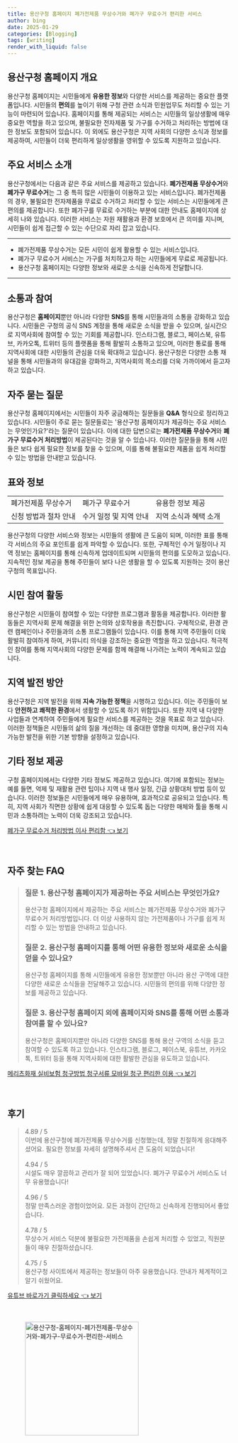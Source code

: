 ```yaml
---
title: 용산구청 홈페이지 폐가전제품 무상수거와 폐가구 무료수거 편리한 서비스
author: bing
date: 2025-01-29
categories: [Blogging]
tags: [writing]
render_with_liquid: false
---
```



<h2 id='용산구청 홈페이지 개요'>용산구청 홈페이지 개요</h2>

<p>용산구청 홈페이지는 시민들에게 <b>유용한 정보</b>와 다양한 서비스를 제공하는 중요한 플랫폼입니다. 시민들의 <b>편의</b>를 높이기 위해 구청 관련 소식과 민원업무도 처리할 수 있는 기능이 마련되어 있습니다. 홈페이지를 통해 제공되는 서비스는 시민들의 일상생활에 매우 중요한 역할을 하고 있으며, 불필요한 전자제품 및 가구를 수거하고 처리하는 방법에 대한 정보도 포함되어 있습니다. 이 외에도 용산구청은 지역 사회의 다양한 소식과 정보를 제공하여, 시민들이 더욱 편리하게 일상생활을 영위할 수 있도록 지원하고 있습니다.</p>

<h2 id='주요 서비스 소개'>주요 서비스 소개</h2>

<p>용산구청에서는 다음과 같은 주요 서비스를 제공하고 있습니다. <b>폐가전제품 무상수거</b>와 <b>폐가구 무료수거</b>는 그 중 특히 많은 시민들이 이용하고 있는 서비스입니다. 폐가전제품의 경우, 불필요한 전자제품을 무료로 수거하고 처리할 수 있는 서비스는 시민들에게 큰 편의를 제공합니다. 또한 폐가구를 무료로 수거하는 부분에 대한 안내도 홈페이지에 상세히 나와 있습니다. 이러한 서비스는 자원 재활용과 환경 보호에서 큰 의미를 지니며, 시민들이 쉽게 접근할 수 있는 수단으로 자리 잡고 있습니다.</p>

<hr />

<ul>
    <li>폐가전제품 무상수거는 모든 시민이 쉽게 활용할 수 있는 서비스입니다.</li>
    <li>폐가구 무료수거 서비스는 가구를 처치하고자 하는 시민들에게 무료로 제공됩니다.</li>
    <li>용산구청 홈페이지는 다양한 정보와 새로운 소식을 신속하게 전달합니다.</li>
</ul>

<hr />

<h2 id='소통과 참여'>소통과 참여</h2>

<p>용산구청은 <b>홈페이지</b>뿐만 아니라 다양한 <b>SNS</b>를 통해 시민들과의 소통을 강화하고 있습니다. 시민들은 구청의 공식 SNS 계정을 통해 새로운 소식을 받을 수 있으며, 실시간으로 지역사회에 참여할 수 있는 기회를 제공합니다. 인스타그램, 블로그, 페이스북, 유튜브, 카카오톡, 트위터 등의 플랫폼을 통해 활발히 소통하고 있으며, 이러한 통로를 통해 지역사회에 대한 시민들의 관심을 더욱 확대하고 있습니다. 용산구청은 다양한 소통 채널을 통해 시민들과의 유대감을 강화하고, 지역사회의 목소리를 더욱 가까이에서 듣고자 하고 있습니다.</p>

<h2 id='자주 묻는 질문'>자주 묻는 질문</h2>

<p>용산구청 홈페이지에서는 시민들이 자주 궁금해하는 질문들을 <b>Q&A</b> 형식으로 정리하고 있습니다. 시민들이 주로 묻는 질문들로는 '용산구청 홈페이지가 제공하는 주요 서비스는 무엇인가요?'라는 질문이 있습니다. 이에 대한 답변으로는 <b>폐가전제품 무상수거</b>와 <b>폐가구 무료수거 처리방법</b>이 제공된다는 것을 알 수 있습니다. 이러한 질문들을 통해 시민들은 보다 쉽게 필요한 정보를 찾을 수 있으며, 이를 통해 불필요한 제품을 쉽게 처리할 수 있는 방법을 안내받고 있습니다.</p>

<h2 id='표와 정보'>표와 정보</h2>

<table>
    <tr>
        <td>폐가전제품 무상수거</td>
        <td>폐가구 무료수거</td>
        <td>유용한 정보 제공</td>
    </tr>
    <tr>
        <td>신청 방법과 절차 안내</td>
        <td>수거 일정 및 지역 안내</td>
        <td>지역 소식과 혜택 소개</td>
    </tr>
</table>

<p>용산구청의 다양한 서비스와 정보는 시민들의 생활에 큰 도움이 되며, 이러한 표를 통해 각 서비스의 주요 포인트를 쉽게 파악할 수 있습니다. 또한, 구체적인 수거 일정이나 지역 정보는 홈페이지를 통해 신속하게 업데이트되며 시민들의 편의를 도모하고 있습니다. 지속적인 정보 제공을 통해 주민들이 보다 나은 생활을 할 수 있도록 지원하는 것이 용산구청의 목표입니다.</p>

<h2 id='시민 참여 활동'>시민 참여 활동</h2>

<p>용산구청은 시민들이 참여할 수 있는 다양한 프로그램과 활동을 제공합니다. 이러한 활동들은 지역사회 문제 해결을 위한 논의와 상호작용을 촉진합니다. 구체적으로, 환경 관련 캠페인이나 주민들과의 소통 프로그램들이 있습니다. 이를 통해 지역 주민들이 더욱 활발히 참여하게 하여, 커뮤니티 의식을 강조하는 중요한 역할을 하고 있습니다. 적극적인 참여를 통해 지역사회의 다양한 문제를 함께 해결해 나가려는 노력이 계속되고 있습니다.</p>

<h2 id='지역 발전 방안'>지역 발전 방안</h2>

<p>용산구청은 지역 발전을 위해 <b>지속 가능한 정책</b>을 시행하고 있습니다. 이는 주민들이 보다 <b>안전하고 쾌적한 환경</b>에서 생활할 수 있도록 하기 위함입니다. 또한 지역 내 다양한 사업들과 연계하여 주민들에게 필요한 서비스를 제공하는 것을 목표로 하고 있습니다. 이러한 정책들은 시민들의 삶의 질을 개선하는 데 중대한 영향을 미치며, 용산구의 지속 가능한 발전을 위한 기본 방향을 설정하고 있습니다.</p>

<h2 id='기타 정보 제공'>기타 정보 제공</h2>

<p>구청 홈페이지에서는 다양한 기타 정보도 제공하고 있습니다. 여기에 포함되는 정보는 예를 들면, 억제 및 재활용 관련 팁이나 지역 내 행사 일정, 긴급 상황대처 방법 등이 있습니다. 이러한 정보들은 시민들에게 매우 유용하며, 효과적으로 공유되고 있습니다. 특히, 지역 사회가 직면한 상황에 쉽게 대응할 수 있도록 돕는 다양한 매체와 툴을 통해 시민과 소통하려는 노력이 더욱 강조되고 있습니다.</p>


<p><a class="click-button" title="폐가구 무료수거 처리방법 이사 편리함" href="https://purplelist.github.io/posts/%ED%8F%90%EA%B0%80%EA%B5%AC-%EB%AC%B4%EB%A3%8C%EC%88%98%EA%B1%B0-%EC%B2%98%EB%A6%AC%EB%B0%A9%EB%B2%95-%EC%9D%B4%EC%82%AC-%ED%8E%B8%EB%A6%AC%ED%95%A8/" rel="dofollow">폐가구 무료수거 처리방법 이사 편리함 👈 보기</a></p><br>
<h2 id='자주_찾는_FAQ'>자주 찾는 FAQ</h2>
<div itemscope="" itemtype="https://schema.org/FAQPage"> 
<blockquote> 
<div itemscope="" itemprop="mainEntity" itemtype="https://schema.org/Question"> 
<h3 itemprop="name">질문 1. 용산구청 홈페이지가 제공하는 주요 서비스는 무엇인가요?</h3> 
<div itemscope="" itemprop="acceptedAnswer" itemtype="https://schema.org/Answer"> 
<span itemprop="text"> 
<p>용산구청 홈페이지에서 제공하는 주요 서비스는 폐가전제품 무상수거와 폐가구 무료수거 처리방법입니다. 더 이상 사용하지 않는 가전제품이나 가구를 쉽게 처리할 수 있는 방법을 안내하고 있습니다.</p> 
</span> 
</div> 
</div> 
<div itemscope="" itemprop="mainEntity" itemtype="https://schema.org/Question"> 
<h3 itemprop="name">질문 2. 용산구청 홈페이지를 통해 어떤 유용한 정보와 새로운 소식을 얻을 수 있나요?</h3> 
<div itemscope="" itemprop="acceptedAnswer" itemtype="https://schema.org/Answer"> 
<span itemprop="text"> 
<p>용산구청 홈페이지를 통해 시민들에게 유용한 정보뿐만 아니라 용산 구역에 대한 다양한 새로운 소식들을 전달해주고 있습니다. 시민들의 편의를 위해 다양한 정보를 제공하고 있습니다.</p> 
</span> 
</div> 
</div> 
<div itemscope="" itemprop="mainEntity" itemtype="https://schema.org/Question"> 
<h3 itemprop="name">질문 3. 용산구청 홈페이지 외에 홈페이지와 SNS를 통해 어떤 소통과 참여를 할 수 있나요?</h3> 
<div itemscope="" itemprop="acceptedAnswer" itemtype="https://schema.org/Answer"> 
<span itemprop="text"> 
<p>용산구청은 홈페이지뿐만 아니라 다양한 SNS를 통해 용산 구역의 소식을 듣고 참여할 수 있도록 하고 있습니다. 인스타그램, 블로그, 페이스북, 유튜브, 카카오톡, 트위터 등을 통해 지역사회에 대한 활발한 관심을 유도하고 있습니다.</p> 
</span> 
</div> 
</div> 
</blockquote> 
</div>
<p><a class="click-button" title="메리츠화재 실비보험 청구방법 청구서류 모바일 청구 편리한 이용" href="https://purplelist.github.io/posts/%EB%A9%94%EB%A6%AC%EC%B8%A0%ED%99%94%EC%9E%AC-%EC%8B%A4%EB%B9%84%EB%B3%B4%ED%97%98-%EC%B2%AD%EA%B5%AC%EB%B0%A9%EB%B2%95-%EC%B2%AD%EA%B5%AC%EC%84%9C%EB%A5%98-%EB%AA%A8%EB%B0%94%EC%9D%BC-%EC%B2%AD%EA%B5%AC-%ED%8E%B8%EB%A6%AC%ED%95%9C-%EC%9D%B4%EC%9A%A9/" rel="dofollow">메리츠화재 실비보험 청구방법 청구서류 모바일 청구 편리한 이용 👈 보기</a></p><br>
<h2 id='후기'>후기</h2>
<div itemscope itemtype="https://schema.org/Product">
  <blockquote>
  <div itemprop="review" itemscope itemtype="https://schema.org/Review">
      <div itemprop="reviewRating" itemscope itemtype="https://schema.org/Rating"> <span itemprop="ratingValue">4.89</span> / <span itemprop="bestRating">5</span> </div>
      <span itemprop="reviewBody">이번에 용산구청에 폐가전제품 무상수거를 신청했는데, 정말 친절하게 응대해주셨어요. 필요한 정보를 자세히 설명해주셔서 큰 도움이 되었습니다!</span>
  </div>
  <br>
  <div itemprop="review" itemscope itemtype="https://schema.org/Review">
      <div itemprop="reviewRating" itemscope itemtype="https://schema.org/Rating"> <span itemprop="ratingValue">4.94</span> / <span itemprop="bestRating">5</span> </div>
      <span itemprop="reviewBody">시설도 매우 깔끔하고 관리가 잘 되어 있었습니다. 폐가구 무료수거 서비스도 너무 유용했습니다!</span>
  </div>
  <br>
  <div itemprop="review" itemscope itemtype="https://schema.org/Review">
      <div itemprop="reviewRating" itemscope itemtype="https://schema.org/Rating"> <span itemprop="ratingValue">4.96</span> / <span itemprop="bestRating">5</span> </div>
      <span itemprop="reviewBody">정말 만족스러운 경험이었어요. 모든 과정이 간단하고 신속하게 진행되어서 좋았습니다.</span>
  </div>
  <br>
  <div itemprop="review" itemscope itemtype="https://schema.org/Review">
      <div itemprop="reviewRating" itemscope itemtype="https://schema.org/Rating"> <span itemprop="ratingValue">4.78</span> / <span itemprop="bestRating">5</span> </div>
      <span itemprop="reviewBody">무상수거 서비스 덕분에 불필요한 가전제품을 손쉽게 처리할 수 있었고, 직원분들이 매우 친절하셨습니다.</span>
  </div>
  <br>
  <div itemprop="review" itemscope itemtype="https://schema.org/Review">
      <div itemprop="reviewRating" itemscope itemtype="https://schema.org/Rating"> <span itemprop="ratingValue">4.75</span> / <span itemprop="bestRating">5</span> </div>
      <span itemprop="reviewBody">용산구청 사이트에서 제공하는 정보들이 아주 유용했습니다. 안내가 체계적이고 알기 쉬웠어요.</span>
  </div>
  </blockquote>
</div>
<p><a class="click-button" title="유튜브 바로가기 클릭하세요" href="https://purplelist.github.io/posts/%EC%9C%A0%ED%8A%9C%EB%B8%8C-%EB%B0%94%EB%A1%9C%EA%B0%80%EA%B8%B0-%ED%81%B4%EB%A6%AD%ED%95%98%EC%84%B8%EC%9A%94/" rel="dofollow">유튜브 바로가기 클릭하세요 👈 보기</a></p><br>
<figure class="image"><img src="https://purplelist.github.io/assets/img/thumbnail/용산구청-홈페이지-폐가전제품-무상수거와-폐가구-무료수거-편리한-서비스.webp" alt="용산구청-홈페이지-폐가전제품-무상수거와-폐가구-무료수거-편리한-서비스" width="256" height="256"></figure>